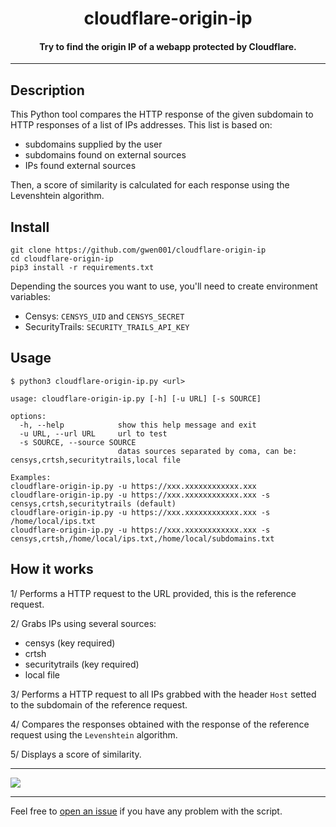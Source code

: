 <h1 align="center">cloudflare-origin-ip</h1>

<h4 align="center">Try to find the origin IP of a webapp protected by Cloudflare.</h4>

<p align="center">
 

<!-- <p align="center">
    <img src="https://img.shields.io/github/stars/gwen001/cloudflare-origin-ip?style=social" alt="github stars badge">
    <img src="https://img.shields.io/github/watchers/gwen001/cloudflare-origin-ip?style=social" alt="github watchers badge">
    <img src="https://img.shields.io/github/forks/gwen001/cloudflare-origin-ip?style=social" alt="github forks badge">
</p> -->

---

## Description

This Python tool compares the HTTP response of the given subdomain to HTTP responses of a list of IPs addresses. This list is based on:
- subdomains supplied by the user
- subdomains found on external sources
- IPs found external sources

Then, a score of similarity is calculated for each response using the Levenshtein algorithm.

## Install

```
git clone https://github.com/gwen001/cloudflare-origin-ip
cd cloudflare-origin-ip
pip3 install -r requirements.txt
```

Depending the sources you want to use, you'll need to create environment variables:
- Censys: `CENSYS_UID` and `CENSYS_SECRET`
- SecurityTrails: `SECURITY_TRAILS_API_KEY`

## Usage

```
$ python3 cloudflare-origin-ip.py <url>
```

```
usage: cloudflare-origin-ip.py [-h] [-u URL] [-s SOURCE]

options:
  -h, --help            show this help message and exit
  -u URL, --url URL     url to test
  -s SOURCE, --source SOURCE
                        datas sources separated by coma, can be: censys,crtsh,securitytrails,local file

Examples:
cloudflare-origin-ip.py -u https://xxx.xxxxxxxxxxxx.xxx
cloudflare-origin-ip.py -u https://xxx.xxxxxxxxxxxx.xxx -s censys,crtsh,securitytrails (default)
cloudflare-origin-ip.py -u https://xxx.xxxxxxxxxxxx.xxx -s /home/local/ips.txt
cloudflare-origin-ip.py -u https://xxx.xxxxxxxxxxxx.xxx -s censys,crtsh,/home/local/ips.txt,/home/local/subdomains.txt
```

## How it works

1/ Performs a HTTP request to the URL provided, this is the reference request.

2/ Grabs IPs using several sources:
- censys (key required)
- crtsh
- securitytrails (key required)
- local file

3/ Performs a HTTP request to all IPs grabbed with the header `Host` setted to the subdomain of the reference request.

4/ Compares the responses obtained with the response of the reference request using the `Levenshtein` algorithm.

5/ Displays a score of similarity.

---

<img src="https://raw.githubusercontent.com/gwen001/cloudflare-origin-ip/main/preview.png" />

---

Feel free to [open an issue](/../../issues/) if you have any problem with the script.  

